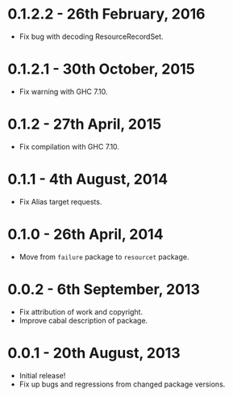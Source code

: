 # 0.1.2.2 - 26th February, 2016

* Fix bug with decoding ResourceRecordSet.

# 0.1.2.1 - 30th October, 2015

* Fix warning with GHC 7.10.

# 0.1.2 - 27th April, 2015

* Fix compilation with GHC 7.10.

# 0.1.1 - 4th August, 2014

* Fix Alias target requests.

# 0.1.0 - 26th April, 2014

* Move from `failure` package to `resourcet` package.

# 0.0.2 - 6th September, 2013

* Fix attribution of work and copyright.
* Improve cabal description of package.

# 0.0.1 - 20th August, 2013

* Initial release!
* Fix up bugs and regressions from changed package versions.

